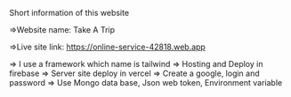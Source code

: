 Short information of this website

=>Website name: Take A Trip
 
=>Live site link: https://online-service-42818.web.app

=> I use a framework which name is tailwind
=> Hosting and Deploy in firebase
=> Server site deploy in vercel
=> Create a google,  login and password
=> Use Mongo data base, Json web token, Environment variable
